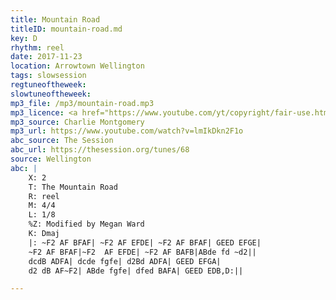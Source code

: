 ```yaml
---
title: Mountain Road
titleID: mountain-road.md
key: D
rhythm: reel
date: 2017-11-23
location: Arrowtown Wellington
tags: slowsession
regtuneoftheweek:
slowtuneoftheweek:
mp3_file: /mp3/mountain-road.mp3
mp3_licence: <a href="https://www.youtube.com/yt/copyright/fair-use.html">YouTube Fair Use</a>
mp3_source: Charlie Montgomery
mp3_url: https://www.youtube.com/watch?v=lmIkDkn2F1o
abc_source: The Session
abc_url: https://thesession.org/tunes/68
source: Wellington
abc: |
    X: 2
    T: The Mountain Road
    R: reel
    M: 4/4
    L: 1/8
    %Z: Modified by Megan Ward
    K: Dmaj
    |: ~F2 AF BFAF| ~F2 AF EFDE| ~F2 AF BFAF| GEED EFGE|
    ~F2 AF BFAF|~F2  AF EFDE| ~F2 AF BAFB|ABde fd ~d2||
    dcdB ADFA| dcde fgfe| d2Bd ADFA| GEED EFGA|
    d2 dB AF~F2| ABde fgfe| dfed BAFA| GEED EDB,D:||

---
```

